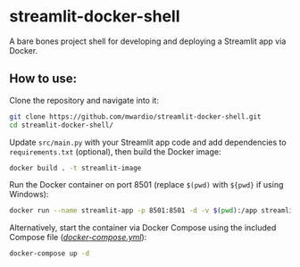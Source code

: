 # streamlit-docker-shell  
A bare bones project shell for developing and deploying a Streamlit app via Docker.  

## How to use:  

Clone the repository and navigate into it:

```bash
git clone https://github.com/mwardio/streamlit-docker-shell.git
cd streamlit-docker-shell/
```

Update `src/main.py` with your Streamlit app code and add dependencies to `requirements.txt` (optional), then build the Docker image:
```bash
docker build . -t streamlit-image
```

Run the Docker container on port 8501 (replace ```$(pwd)``` with ```${pwd}``` if using Windows):
```bash
docker run --name streamlit-app -p 8501:8501 -d -v $(pwd):/app streamlit-image
```

Alternatively, start the container via Docker Compose using the included Compose file ([*docker-compose.yml*](https://github.com/mwardio/streamlit-docker-shell/blob/main/docker-compose.yml)):
```bash
docker-compose up -d
```
